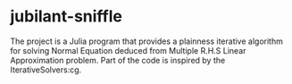 # jubilant-sniffle
The project is a Julia program that provides a plainness iterative algorithm for solving Normal Equation deduced from Multiple R.H.S Linear Approximation problem.
Part of the code is inspired by the IterativeSolvers:cg.
